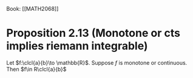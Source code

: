 Book: [[MATH2068]]
# Proposition 2.13 (Monotone or cts implies riemann integrable)
Let $f:\clcl{a}{b}\to \mathbb{R}$.
Suppose $f$ is monotone or continuous.
Then $f\in R\clcl{a}{b}$